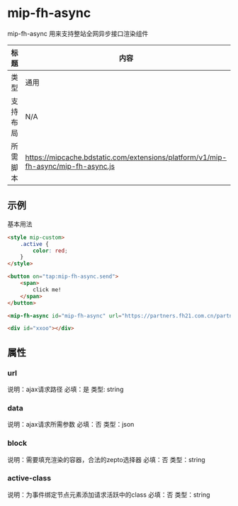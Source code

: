 # mip-fh-async 

mip-fh-async 用来支持整站全网异步接口渲染组件

标题|内容
----|----
类型|通用
支持布局|N/A
所需脚本|https://mipcache.bdstatic.com/extensions/platform/v1/mip-fh-async/mip-fh-async.js

## 示例
基本用法

```html
<style mip-custom>
    .active {
        color: red;
    }
</style>

<button on="tap:mip-fh-async.send">
    <span>
        click me!
    </span>
</button>

<mip-fh-async id="mip-fh-async" url="https://partners.fh21.com.cn/partners/showcodejsonp?callback=?" data='{"ab": "test"}' block="div#xxoo" active-class="active"></mip-fh-async>

<div id="xxoo"></div>
```

## 属性

### url 

说明：ajax请求路径
必填：是
类型: string

### data

说明：ajax请求所需参数
必填：否
类型：json

### block

说明：需要填充渲染的容器，合法的zepto选择器
必填：否
类型：string

### active-class
说明：为事件绑定节点元素添加请求活跃中的class
必填：否
类型：string
